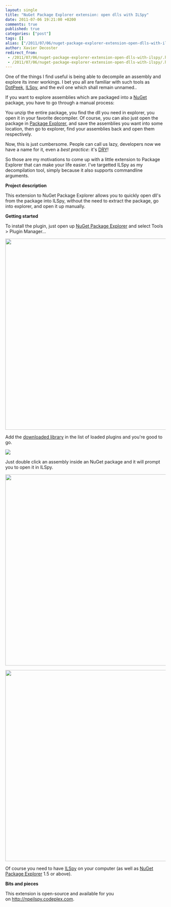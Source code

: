 ```yaml
---
layout: single
title: "NuGet Package Explorer extension: open dlls with ILSpy"
date: 2011-07-06 19:21:00 +0200
comments: true
published: true
categories: ["post"]
tags: []
alias: ["/2011/07/06/nuget-package-explorer-extension-open-dlls-with-ilspy/"]
author: Xavier Decoster
redirect_from:
 - /2011/07/06/nuget-package-explorer-extension-open-dlls-with-ilspy/.html
 - /2011/07/06/nuget-package-explorer-extension-open-dlls-with-ilspy/.html
---
```

<p>One of the things I find useful is being able to decompile an assembly and explore its inner workings. I bet you all are familiar with such tools as <a href="http://www.jetbrains.com/decompiler/" target="_blank">DotPeek</a>, <a href="http://wiki.sharpdevelop.net/ILSpy.ashx" target="_blank">ILSpy</a>, and the evil one which shall remain unnamed..</p>

<p>If you want to explore assemblies which are packaged into a <a href="http://www.nuget.org/" target="_blank">NuGet</a> package, you have to go through a manual process:</p>

<p>You unzip the entire package, you find the dll you need in explorer, you open it in your favorite decompiler. Of course, you can also just open the package in <a href="http://npe.codeplex.com/" target="_blank">Package Explorer</a>, and save the assemblies you want into some location, then go to explorer, find your assemblies back and open them respectively.</p>

<p>Now, this is just cumbersome. People can call us lazy, developers now we have a name for it, even a&nbsp;<em>best practice</em>: it's <a href="http://en.wikipedia.org/wiki/Don't_repeat_yourself" target="_blank">DRY</a>!</p>

<p>So those are my motivations to come up with a little extension to Package Explorer that can make your life easier. I've targetted ILSpy as my decompilation tool, simply because it also supports commandline arguments.</p>

<p><strong>Project description</strong></p>

<p>This extension to NuGet Package Explorer allows you to quickly open dll's from the package into ILSpy, without the need to extract the package, go into explorer, and open it up manually.</p>

<p><strong>Getting started</strong></p>

<p>To install the plugin, just open up <a class="externalLink" href="http://npe.codeplex.com">NuGet Package Explorer</a> and select Tools &gt; Plugin Manager...</p>

<p><img style="width: 600px;" src="https://xavierdecosterblog.blob.core.windows.net/blog/2011-07-06/npe_pluginmgr.png" /></p>

<p>Add the <a class="externalLink" href="http://npeilspy.codeplex.com/releases">downloaded library</a> in the list of loaded plugins and you're good to go.</p>

<p><img src="https://xavierdecosterblog.blob.core.windows.net/blog/2011-07-06/npe_loadedplugins.png" /></p>

<p>Just double click an assembly inside an NuGet package and it will prompt you to open it in ILSpy.</p>

<p><img style="width: 600px;" src="https://xavierdecosterblog.blob.core.windows.net/blog/2011-07-06/npe_openassembly.png" /></p>

<p><img style="width: 600px;" src="https://xavierdecosterblog.blob.core.windows.net/blog/2011-07-06/npe_ilspy.png" /></p>

<p>Of course you need to have <a class="externalLink" href="http://wiki.sharpdevelop.net/ILSpy.ashx">ILSpy</a> on your computer (as well as <a class="externalLink" href="http://npe.codeplex.com">NuGet Package Explorer</a> 1.5 or above).</p>

<p><strong>Bits and pieces</strong></p>

<p>This extension is open-source and available for you on&nbsp;<a href="http://npeilspy.codeplex.com" target="_blank">http://npeilspy.codeplex.com</a>.</p>
